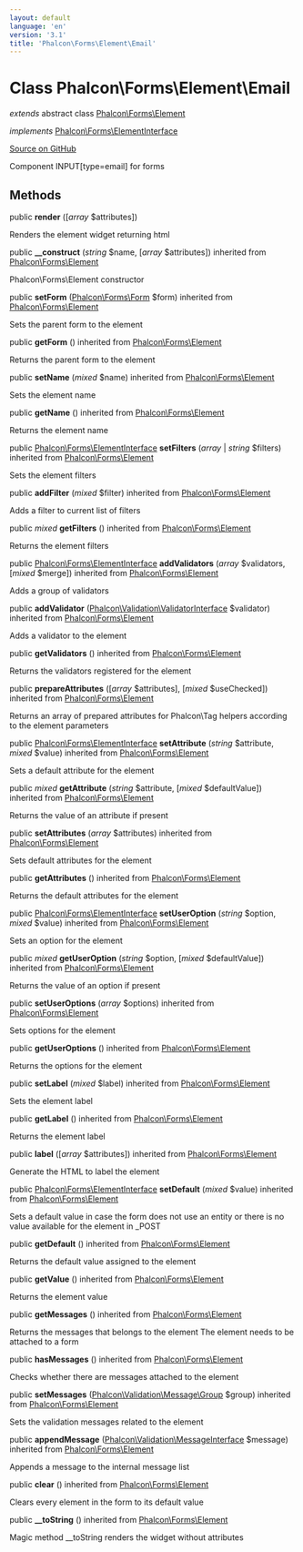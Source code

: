 ```yaml
---
layout: default
language: 'en'
version: '3.1'
title: 'Phalcon\Forms\Element\Email'
---
```

# Class **Phalcon\Forms\Element\Email**

*extends* abstract class [Phalcon\Forms\Element](/3.1/en/api/Phalcon_Forms_Element)

*implements* [Phalcon\Forms\ElementInterface](/3.1/en/api/Phalcon_Forms_ElementInterface)

<a href="https://github.com/phalcon/cphalcon/tree/v3.1.0/phalcon/forms/element/email.zep" class="btn btn-default btn-sm">Source on GitHub</a>

Component INPUT[type=email] for forms


## Methods
public  **render** ([*array* $attributes])

Renders the element widget returning html



public  **__construct** (*string* $name, [*array* $attributes]) inherited from [Phalcon\Forms\Element](/3.1/en/api/Phalcon_Forms_Element)

Phalcon\Forms\Element constructor



public  **setForm** ([Phalcon\Forms\Form](/3.1/en/api/Phalcon_Forms_Form) $form) inherited from [Phalcon\Forms\Element](/3.1/en/api/Phalcon_Forms_Element)

Sets the parent form to the element



public  **getForm** () inherited from [Phalcon\Forms\Element](/3.1/en/api/Phalcon_Forms_Element)

Returns the parent form to the element



public  **setName** (*mixed* $name) inherited from [Phalcon\Forms\Element](/3.1/en/api/Phalcon_Forms_Element)

Sets the element name



public  **getName** () inherited from [Phalcon\Forms\Element](/3.1/en/api/Phalcon_Forms_Element)

Returns the element name



public [Phalcon\Forms\ElementInterface](/3.1/en/api/Phalcon_Forms_ElementInterface) **setFilters** (*array* | *string* $filters) inherited from [Phalcon\Forms\Element](/3.1/en/api/Phalcon_Forms_Element)

Sets the element filters



public  **addFilter** (*mixed* $filter) inherited from [Phalcon\Forms\Element](/3.1/en/api/Phalcon_Forms_Element)

Adds a filter to current list of filters



public *mixed* **getFilters** () inherited from [Phalcon\Forms\Element](/3.1/en/api/Phalcon_Forms_Element)

Returns the element filters



public [Phalcon\Forms\ElementInterface](/3.1/en/api/Phalcon_Forms_ElementInterface) **addValidators** (*array* $validators, [*mixed* $merge]) inherited from [Phalcon\Forms\Element](/3.1/en/api/Phalcon_Forms_Element)

Adds a group of validators



public  **addValidator** ([Phalcon\Validation\ValidatorInterface](/3.1/en/api/Phalcon_Validation_ValidatorInterface) $validator) inherited from [Phalcon\Forms\Element](/3.1/en/api/Phalcon_Forms_Element)

Adds a validator to the element



public  **getValidators** () inherited from [Phalcon\Forms\Element](/3.1/en/api/Phalcon_Forms_Element)

Returns the validators registered for the element



public  **prepareAttributes** ([*array* $attributes], [*mixed* $useChecked]) inherited from [Phalcon\Forms\Element](/3.1/en/api/Phalcon_Forms_Element)

Returns an array of prepared attributes for Phalcon\Tag helpers
according to the element parameters



public [Phalcon\Forms\ElementInterface](/3.1/en/api/Phalcon_Forms_ElementInterface) **setAttribute** (*string* $attribute, *mixed* $value) inherited from [Phalcon\Forms\Element](/3.1/en/api/Phalcon_Forms_Element)

Sets a default attribute for the element



public *mixed* **getAttribute** (*string* $attribute, [*mixed* $defaultValue]) inherited from [Phalcon\Forms\Element](/3.1/en/api/Phalcon_Forms_Element)

Returns the value of an attribute if present



public  **setAttributes** (*array* $attributes) inherited from [Phalcon\Forms\Element](/3.1/en/api/Phalcon_Forms_Element)

Sets default attributes for the element



public  **getAttributes** () inherited from [Phalcon\Forms\Element](/3.1/en/api/Phalcon_Forms_Element)

Returns the default attributes for the element



public [Phalcon\Forms\ElementInterface](/3.1/en/api/Phalcon_Forms_ElementInterface) **setUserOption** (*string* $option, *mixed* $value) inherited from [Phalcon\Forms\Element](/3.1/en/api/Phalcon_Forms_Element)

Sets an option for the element



public *mixed* **getUserOption** (*string* $option, [*mixed* $defaultValue]) inherited from [Phalcon\Forms\Element](/3.1/en/api/Phalcon_Forms_Element)

Returns the value of an option if present



public  **setUserOptions** (*array* $options) inherited from [Phalcon\Forms\Element](/3.1/en/api/Phalcon_Forms_Element)

Sets options for the element



public  **getUserOptions** () inherited from [Phalcon\Forms\Element](/3.1/en/api/Phalcon_Forms_Element)

Returns the options for the element



public  **setLabel** (*mixed* $label) inherited from [Phalcon\Forms\Element](/3.1/en/api/Phalcon_Forms_Element)

Sets the element label



public  **getLabel** () inherited from [Phalcon\Forms\Element](/3.1/en/api/Phalcon_Forms_Element)

Returns the element label



public  **label** ([*array* $attributes]) inherited from [Phalcon\Forms\Element](/3.1/en/api/Phalcon_Forms_Element)

Generate the HTML to label the element



public [Phalcon\Forms\ElementInterface](/3.1/en/api/Phalcon_Forms_ElementInterface) **setDefault** (*mixed* $value) inherited from [Phalcon\Forms\Element](/3.1/en/api/Phalcon_Forms_Element)

Sets a default value in case the form does not use an entity
or there is no value available for the element in _POST



public  **getDefault** () inherited from [Phalcon\Forms\Element](/3.1/en/api/Phalcon_Forms_Element)

Returns the default value assigned to the element



public  **getValue** () inherited from [Phalcon\Forms\Element](/3.1/en/api/Phalcon_Forms_Element)

Returns the element value



public  **getMessages** () inherited from [Phalcon\Forms\Element](/3.1/en/api/Phalcon_Forms_Element)

Returns the messages that belongs to the element
The element needs to be attached to a form



public  **hasMessages** () inherited from [Phalcon\Forms\Element](/3.1/en/api/Phalcon_Forms_Element)

Checks whether there are messages attached to the element



public  **setMessages** ([Phalcon\Validation\Message\Group](/3.1/en/api/Phalcon_Validation_Message_Group) $group) inherited from [Phalcon\Forms\Element](/3.1/en/api/Phalcon_Forms_Element)

Sets the validation messages related to the element



public  **appendMessage** ([Phalcon\Validation\MessageInterface](/3.1/en/api/Phalcon_Validation_MessageInterface) $message) inherited from [Phalcon\Forms\Element](/3.1/en/api/Phalcon_Forms_Element)

Appends a message to the internal message list



public  **clear** () inherited from [Phalcon\Forms\Element](/3.1/en/api/Phalcon_Forms_Element)

Clears every element in the form to its default value



public  **__toString** () inherited from [Phalcon\Forms\Element](/3.1/en/api/Phalcon_Forms_Element)

Magic method __toString renders the widget without attributes



